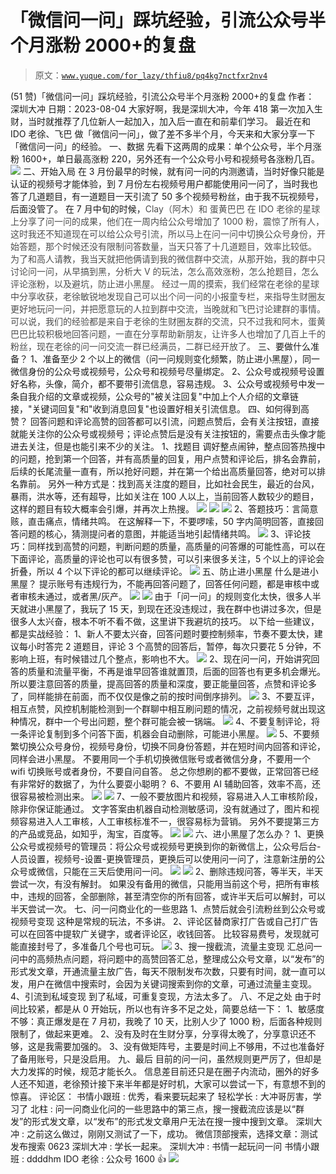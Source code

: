 # 「微信问一问」踩坑经验，引流公众号半个月涨粉 2000+的复盘

> 原文：[`www.yuque.com/for_lazy/thfiu8/pq4kg7nctfxr2nv4`](https://www.yuque.com/for_lazy/thfiu8/pq4kg7nctfxr2nv4)

<ne-h2 id="d68f8107" data-lake-id="d68f8107"><ne-heading-ext><ne-heading-anchor></ne-heading-anchor><ne-heading-fold></ne-heading-fold></ne-heading-ext><ne-heading-content><ne-text id="ue5b66da1">(51 赞)「微信问一问」踩坑经验，引流公众号半个月涨粉 2000+的复盘</ne-text></ne-heading-content></ne-h2> <ne-p id="u3dd9206a" data-lake-id="u3dd9206a"><ne-text id="ub65d114f">作者： 深圳大冲</ne-text></ne-p> <ne-p id="ue76c2441" data-lake-id="ue76c2441"><ne-text id="u725c85a2">日期：2023-08-04</ne-text></ne-p> <ne-p id="u606d291f" data-lake-id="u606d291f"><ne-text id="u1a458b89">大家好啊，我是深圳大冲，今年 418 第一次加入生财，当时就推荐了几位新人一起加入，加入后一直在和前辈们学习。</ne-text></ne-p> <ne-p id="ufb2ab8a2" data-lake-id="ufb2ab8a2"><ne-text id="uceecd5ef">最近在和 IDO 老徐、飞巴 做「微信问一问」，做了差不多半个月，今天来和大家分享一下「微信问一问」的经验。</ne-text></ne-p> <ne-p id="uecae3f7a" data-lake-id="uecae3f7a"><ne-text id="u577a48ae" ne-bold="true">一、数据</ne-text></ne-p> <ne-p id="ud7cc7a71" data-lake-id="ud7cc7a71"><ne-text id="ue3199511">先看下这两周的成果：单个公众号，半个月涨粉 1600+，单日最高涨粉 220，另外还有一个公众号小号和视频号各涨粉几百。</ne-text></ne-p> <ne-p id="u11ae6740" data-lake-id="u11ae6740"><ne-card data-card-name="image" data-card-type="inline" id="wbLbr" data-event-boundary="card">![](img/839503a3f85cb8186add74a496a6fc6e.png)  <ne-p id="u7b7c970d" data-lake-id="u7b7c970d"><ne-text id="u7229b815" ne-bold="true">二、开始入局</ne-text></ne-p> <ne-p id="u7070b036" data-lake-id="u7070b036"><ne-text id="ua6b749af">在 3 月份最早的时候，就有问一问的内测邀请，当时好像只能是认证的视频号才能体验，到 7 月份左右视频号用户都能使用问一问了，当时我也答了几道题目，有一道题目一天引流了 50 多个视频号粉丝，由于我不玩视频号，后面没管了。</ne-text></ne-p> <ne-p id="u06ee897f" data-lake-id="u06ee897f"><ne-text id="ud5770d93">在 7 月中旬的时候，</ne-text><ne-text id="uf560234c" style="color: rgb(77, 77, 77); background-color: rgb(255, 255, 255);">Clay（阿木）和 蛋黄巴巴 在 IDO 老徐的星球上分享了问一问的成果，他们在一周内给公众号增加了 1000 粉，震惊了所有人，这时我还不知道现在可以给公众号引流，所以马上在问一问中切换公众号身份，开始答题，那个时候还没有限制问答数量，当天只答了十几道题目，效率比较低。</ne-text></ne-p> <ne-p id="u08855dee" data-lake-id="u08855dee"><ne-text id="u86a6e04f" style="color: rgb(77, 77, 77); background-color: rgb(255, 255, 255);">为了和高人请教，我当天就把他俩请到我的微信群中交流，从那开始，我的群中只讨论问一问，从早搞到黑，分析大 V 的玩法，怎么高效涨粉，怎么抢题目，怎么评论涨粉，以及避坑，防止进小黑屋。</ne-text></ne-p> <ne-p id="ua3a33ed0" data-lake-id="ua3a33ed0"><ne-text id="u35dd99d9" style="background-color: rgb(255, 255, 255); color: rgb(77, 77, 77);">经过一周的摸索，我们经常在老徐的星球中分享收获，老徐敏锐地发现自己可以出个问一问的小报童专栏，来指导生财圈友更好地玩问一问，并把愿意玩的人拉到群中交流，当晚就和飞巴讨论建群的事情。</ne-text></ne-p> <ne-p id="uba91887c" data-lake-id="uba91887c"><ne-text id="ua17d0b3f" style="background-color: rgb(255, 255, 255); color: rgb(77, 77, 77);">可以说，我们的经验都是来自于老徐的生财圈友群的交流，只不过我和阿木，蛋黄巴巴比较积极地回答问题，一直在分享帮助新朋友，让许多人也增加了几百上千的粉丝，现在老徐的问一问交流一群已经满员，二群已经开放了。</ne-text></ne-p> <ne-p id="uebdb2011" data-lake-id="uebdb2011"><ne-text id="u9f51ddec" ne-bold="true">三、要做什么准备？</ne-text></ne-p> <ne-p id="u9be6fcb1" data-lake-id="u9be6fcb1"><ne-text id="ub6a54615">1、准备至少 2 个以上的微信（问一问规则变化频繁，防止进小黑屋），同一微信身份的公众号或视频号，公众号和视频号尽量绑定。</ne-text></ne-p> <ne-p id="uc50c2720" data-lake-id="uc50c2720"><ne-text id="uaa369b4d">2、公众号或视频号设置好名称，头像，简介，都不要带引流信息，容易违规。</ne-text></ne-p> <ne-p id="ud56a559f" data-lake-id="ud56a559f"><ne-text id="u7b07ccd1">3、公众号或视频号中发一条自我介绍的文章或视频，公众号的"被关注回复"中加上个人介绍的文章链接，"关键词回复"和"收到消息回复"也设置好相关引流信息。</ne-text></ne-p> <ne-p id="u0541c2d6" data-lake-id="u0541c2d6"><ne-text id="u4802ac17" ne-bold="true">四、如何得到高赞？</ne-text></ne-p> <ne-p id="ubf71ea0c" data-lake-id="ubf71ea0c"><ne-text id="u23ca9be9">回答问题和评论高赞的回答都可以引流，问题点赞后，会有关注按钮，直接就能关注你的公众号或视频号；评论点赞后是没有关注按钮的，需要点击头像才能进去关注，但是也能引来不少的关注。</ne-text></ne-p> <ne-p id="u87f3f473" data-lake-id="u87f3f473"><ne-text id="ueefee48c" ne-bold="true">1、找题目</ne-text></ne-p> <ne-p id="uad720bb4" data-lake-id="uad720bb4"><ne-text id="u89ee61c7">调好整点闹钟，整点回答热搜中的问题，抢到第一个回答，并有高质量的回复，用户点赞和评论后，排名会靠前，后续的长尾流量一直有，所以抢好问题，并在第一个给出高质量回答，绝对可以排名靠前。</ne-text></ne-p> <ne-p id="u0d971746" data-lake-id="u0d971746"><ne-text id="uaac7734b">另外一种方式是：找到高关注度的题目，比如社会民生，最近的台风，暴雨，洪水等，还有超导，比如关注在 100 人以上，当前回答人数较少的题目，这样的题目有较大概率会引爆，并再次上热搜。</ne-text></ne-p> <ne-p id="u668847c7" data-lake-id="u668847c7"><ne-card data-card-name="image" data-card-type="inline" id="NZA1C" data-event-boundary="card">![](img/cfd03f635df18f856909df229aa13dfd.png)  <ne-p id="u087a2919" data-lake-id="u087a2919"><ne-card data-card-name="image" data-card-type="inline" id="susAl" data-event-boundary="card">![](img/10ea56e2f8fd7728f3f3b76b776f51b3.png)  <ne-p id="u84ce46c2" data-lake-id="u84ce46c2"><ne-card data-card-name="image" data-card-type="inline" id="DRfal" data-event-boundary="card">![](img/f108ea491e19a9eceb1bcf5a7dca6597.png)  <ne-p id="u2497586e" data-lake-id="u2497586e"><ne-text id="u9014e968" ne-bold="true">2、答题技巧：言简意赅，直击痛点，情绪共鸣。</ne-text></ne-p> <ne-p id="u5b7d794e" data-lake-id="u5b7d794e"><ne-text id="u4492f126">在这解释一下，不要啰嗦，50 字内简明回答，直接回答问题的核心，猜测提问者的意图，并能适当地引起情绪共鸣。</ne-text></ne-p> <ne-p id="u4df38895" data-lake-id="u4df38895"><ne-card data-card-name="image" data-card-type="inline" id="CiGav" data-event-boundary="card">![](img/cc081b50fdddf76d2907d041120e6957.png)  <ne-p id="u47432fe1" data-lake-id="u47432fe1"><ne-text id="u42c044c9" ne-bold="true">3、评论技巧：</ne-text><ne-text id="uc519eba0">同样找到高赞的问题，判断问题的质量，高质量的问答爆的可能性高，可以在下面评论，高质量的评论也可以有很多赞，可以引来很多关注，5 个以上的评论会折叠，所以 4 个以下评论的都可以继续评论。</ne-text></ne-p> <ne-p id="u7fe6c9c0" data-lake-id="u7fe6c9c0"><ne-card data-card-name="image" data-card-type="inline" id="v7RVS" data-event-boundary="card">![](img/0d47fff7c45ac150130f6f47f3818a4a.png)  <ne-p id="u69906903" data-lake-id="u69906903"><ne-text id="u3c017ae5" ne-bold="true">五、防止进小黑屋</ne-text></ne-p> <ne-p id="uc90cc0a2" data-lake-id="uc90cc0a2"><ne-text id="ub82be938">什么是进小黑屋？</ne-text></ne-p> <ne-p id="u07005c1f" data-lake-id="u07005c1f"><ne-text id="u17f0dd71">提示账号有违规行为，不能再回答问题了，回答任何问题，都是审核中或者审核未通过，或者黑/灰产。</ne-text></ne-p> <ne-p id="ua7d3060a" data-lake-id="ua7d3060a"><ne-card data-card-name="image" data-card-type="inline" id="JUkgi" data-event-boundary="card">![](img/8dab39df5ad8f0dd930aacc3d52b8190.png)  <ne-p id="ub64fbe55" data-lake-id="ub64fbe55"><ne-card data-card-name="image" data-card-type="inline" id="lD8Rb" data-event-boundary="card">![](img/90115fa6b1bdbf4b9485a1a37e1a7c62.png)  <ne-p id="u0388a8e0" data-lake-id="u0388a8e0"><ne-text id="ubae03a33">由于「问一问」的规则变化太快，很多人半天就进小黑屋了，</ne-text><ne-text id="u23fe7e29" ne-bold="true">我玩了 15 天，到现在还没违规过</ne-text><ne-text id="u78aec96f">，我在群中也讲过多次，但是很多人太兴奋，根本不听不看不做，这里讲下我避坑的技巧。</ne-text></ne-p> <ne-p id="ubb5d21a2" data-lake-id="ubb5d21a2"><ne-text id="u089d98a3" ne-bold="true">以下给一些建议，都是实战经验：</ne-text></ne-p> <ne-p id="u9d636445" data-lake-id="u9d636445"><ne-text id="u1a21ede4">1、新人不要太兴奋，回答问题时要控制频率，节奏不要太快，</ne-text><ne-text id="u4dab5224" ne-bold="true">建议每小时答完 2 道题目，评论 3 个高赞的回答后</ne-text><ne-text id="u53058755">，暂停，</ne-text><ne-text id="ub6ec05e7" ne-bold="true">每次只要花 5 分钟，不影响上班</ne-text><ne-text id="u9aad0d8c">，有时候错过几个整点，影响也不大。</ne-text></ne-p> <ne-p id="u95afe8c4" data-lake-id="u95afe8c4"><ne-card data-card-name="image" data-card-type="inline" id="nbgGu" data-event-boundary="card">![](img/8c7a5c0d2820cd65ffc45c73996df30b.png)  <ne-p id="u991c3389" data-lake-id="u991c3389"><ne-text id="ub08f4cb3">2、现在问一问，开始讲究回答的质量和流量平衡，不再是谁早回答谁就置顶，后面的回答也有更多机会爆光。</ne-text></ne-p> <ne-p id="u7eca7b74" data-lake-id="u7eca7b74"><ne-text id="u1e704b2c">所以要注意回答的质量，提高回答的质量和深度，要正能量回答，点赞和评论多了，同样能排在前面，而不仅仅是像之前的按时间倒序排列。</ne-text></ne-p> <ne-p id="u14f6bdc5" data-lake-id="u14f6bdc5"><ne-card data-card-name="image" data-card-type="inline" id="BRYyB" data-event-boundary="card">![](img/44cb834cef85c8fc144dd50f0151bba9.png)  <ne-p id="u7cd2fe16" data-lake-id="u7cd2fe16"><ne-text id="ufd8ee130">3、不要互评，相互点赞，风控机制能检测到一个群聊中相互刷问题的情况，之前视频号就出现这种情况，群中一个号出问题，整个群可能会被一锅端。</ne-text></ne-p> <ne-p id="u59cfadb6" data-lake-id="u59cfadb6"><ne-card data-card-name="image" data-card-type="inline" id="FauR3" data-event-boundary="card">![](img/2aa83b8007864398b7496977b1fad53f.png)  <ne-p id="u6fd9d83b" data-lake-id="u6fd9d83b"><ne-text id="ua6f3ec44">4、不要复制评论，将一条评论复制到多个问答下面，机器会自动删除，可能进小黑屋。</ne-text></ne-p> <ne-p id="u5aada0dc" data-lake-id="u5aada0dc"><ne-card data-card-name="image" data-card-type="inline" id="N2gPq" data-event-boundary="card">![](img/e07d8bad5b89dce182377af88e5bc0a3.png)  <ne-p id="u4e8313e5" data-lake-id="u4e8313e5"><ne-text id="u5c6bd6a6">5、不要频繁切换公众号身份，视频号身份，切换不同身份答题，并在短时间内回答和评论，同样会进小黑屋。</ne-text></ne-p> <ne-p id="u04db541c" data-lake-id="u04db541c"><ne-text id="u7f3db399">不要用同一个手机切换微信账号或者微信分身，不要用一个 wifi 切换账号或者身份，不要自问自答。</ne-text></ne-p> <ne-p id="uc5d7ace4" data-lake-id="uc5d7ace4"><ne-text id="u666aa5a8">总之你想刷的都不要做，正常回答已经有非常好的数据了，为什么要耍小聪明？</ne-text></ne-p> <ne-p id="u60db4242" data-lake-id="u60db4242"><ne-text id="u3c758152">6、不要用 AI 辅助回答，效率不高，还很容易被检测出来。</ne-text></ne-p> <ne-p id="u1d3af49a" data-lake-id="u1d3af49a"><ne-card data-card-name="image" data-card-type="inline" id="Cp1bw" data-event-boundary="card">![](img/8b1fa967b7d5e9486f527143aa013566.png)  <ne-p id="u1e419b8c" data-lake-id="u1e419b8c"><ne-card data-card-name="image" data-card-type="inline" id="fONTG" data-event-boundary="card">![](img/b4c242ec3fe99db95c0a6d9a5d8f391e.png)  <ne-p id="ub97d4dd8" data-lake-id="ub97d4dd8"><ne-text id="u7e3dd3d2">7、一般不要放图片和视频，容易进入人工审核阶段，除非你保证能通过。</ne-text></ne-p> <ne-p id="u4765926b" data-lake-id="u4765926b"><ne-text id="u18422c70">文字答案由机器自动检测敏感词，没有就通过了，图片和视频容易进入人工审核，人工审核标准不一，很容易标为营销。</ne-text></ne-p> <ne-p id="uff84af3f" data-lake-id="uff84af3f"><ne-text id="ue4aab3a0">另外不要提第三方的产品或竞品，如知乎，淘宝，百度等。</ne-text></ne-p> <ne-p id="u4294afb1" data-lake-id="u4294afb1"><ne-card data-card-name="image" data-card-type="inline" id="YvMFI" data-event-boundary="card">![](img/c2140d8571f098f27ed0101149778725.png)  <ne-p id="ue1323722" data-lake-id="ue1323722"><ne-card data-card-name="image" data-card-type="inline" id="HDCPA" data-event-boundary="card">![](img/312a1886324b4c7c4da05621f5207e16.png)  <ne-p id="uc8e48068" data-lake-id="uc8e48068"><ne-text id="u378526b3" ne-bold="true">六、进小黑屋了怎么办？</ne-text></ne-p> <ne-p id="u6f44b57f" data-lake-id="u6f44b57f"><ne-text id="u48739f4e">1、</ne-text><ne-text id="u2a907e4a" ne-bold="true">更换公众号或视频号的管理员</ne-text><ne-text id="u9b55c7cd">：将公众号或视频号更换到你的新微信上，公众号后台-人员设置，视频号-设置-更换管理员，更换后可以使用问一问了，注意新注册的公众号或微信，只能在三天后使用问一问。</ne-text></ne-p> <ne-p id="u5cec0f7d" data-lake-id="u5cec0f7d"><ne-card data-card-name="image" data-card-type="inline" id="oyg1A" data-event-boundary="card">![](img/5c1873ed3e1d2a62b0465c79e2a82233.png)  <ne-p id="ufe71797b" data-lake-id="ufe71797b"><ne-card data-card-name="image" data-card-type="inline" id="zPmTl" data-event-boundary="card">![](img/73fac271e81f17a4553fd45ea264163c.png)  <ne-p id="u9156d5ef" data-lake-id="u9156d5ef"><ne-text id="u25c00834">2、</ne-text><ne-text id="u89e93356" ne-bold="true">删除违规问答</ne-text><ne-text id="uaed48c06">，等半天，半天尝试一次，有没有解封。</ne-text></ne-p> <ne-p id="u8dd425a4" data-lake-id="u8dd425a4"><ne-text id="u38063361">如果没有备用的微信，只能用当前这个号，把所有审核中，违规的回答，全部删除，甚至清空你的所有回答，或许半天后可以解封，可以半天尝试一次。</ne-text></ne-p> <ne-p id="ua356ac6e" data-lake-id="ua356ac6e"><ne-text id="u405f1a25" ne-bold="true">七、问一问商业化的一些思路</ne-text></ne-p> <ne-p id="u086c81a6" data-lake-id="u086c81a6"><ne-text id="u1c497b68" ne-bold="true">1、点赞后就会引流粉丝到公众号或视频号变现</ne-text></ne-p> <ne-p id="uf0996f51" data-lake-id="uf0996f51"><ne-text id="u013eb01c">这种是常规的玩法，不多讲。</ne-text></ne-p> <ne-p id="ud88626a0" data-lake-id="ud88626a0"><ne-text id="u9841bc2e" ne-bold="true">2、评论区替商家打广告或自己打广告</ne-text></ne-p> <ne-p id="u03a80307" data-lake-id="u03a80307"><ne-text id="ud6173813">可以在回答中提软广关键字，或者评论区，收钱回答。</ne-text></ne-p> <ne-p id="u29864641" data-lake-id="u29864641"><ne-text id="u4e461bda">比较容易费号，发现就可能直接封号了，多准备几个号也可玩。</ne-text></ne-p> <ne-p id="uf60f8887" data-lake-id="uf60f8887"><ne-card data-card-name="image" data-card-type="inline" id="pPpT3" data-event-boundary="card">![](img/7c0201ee657e72e796ce4cd60f4e8f29.png)  <ne-p id="udae2c556" data-lake-id="udae2c556"><ne-text id="u6e6aa5f8" ne-bold="true">3、搜一搜截流，流量主变现</ne-text></ne-p> <ne-p id="uc8aeb631" data-lake-id="uc8aeb631"><ne-text id="u0359f627">汇总问一问中的高频热点问题，将问题中的高赞回答汇总，整理成公众号文章，以</ne-text><ne-text id="u6a795ded" ne-bold="true">“发布”</ne-text><ne-text id="u8e2cd894">的形式发文章，开通流量主放广告，</ne-text><ne-text id="u36f31078" ne-bold="true">每天不限制发布次数</ne-text><ne-text id="udd0df67c">，只要有时间，就一直可以发，用户在微信中搜索时，会因为</ne-text><ne-text id="ub1404d8a" ne-bold="true">关键词</ne-text><ne-text id="u7057edaf">搜索到你的文章，可通过流量主变现。</ne-text></ne-p> <ne-p id="ufa70bb9f" data-lake-id="ufa70bb9f"><ne-text id="u511c9bb0" ne-bold="true">4、引流到私域变现</ne-text></ne-p> <ne-p id="u3cd164dd" data-lake-id="u3cd164dd"><ne-text id="u93a9d5f2">到了私域，可重复变现，方法太多了。</ne-text></ne-p> <ne-p id="ua596da44" data-lake-id="ua596da44"><ne-text id="u40d24edc" ne-bold="true">八、不足之处</ne-text></ne-p> <ne-p id="u31aa0c7c" data-lake-id="u31aa0c7c"><ne-text id="u9d27c0b8">由于时间比较紧，都是从 0 开始玩，所以也有许多不足之处，简要总结一下：</ne-text></ne-p> <ne-p id="u6eb83efb" data-lake-id="u6eb83efb"><ne-text id="u39864f89">1、敏感度不够：真正爆发是在 7 月初，我晚了 10 天，比别人少了 1000 粉，后面各种规则限制了，做起来更难。</ne-text></ne-p> <ne-p id="ud85fd13f" data-lake-id="ud85fd13f"><ne-text id="u73da7d87">2、没有及时在生财分享，分享得太晚了，分享意识还不够，这是我需要加强的。</ne-text></ne-p> <ne-p id="u32f04a76" data-lake-id="u32f04a76"><ne-text id="ue6dc5b2f">3、没有做矩阵号，主要是时间上不够用，不过也准备好了备用账号，只是没启用。</ne-text></ne-p> <ne-p id="u3c4846ae" data-lake-id="u3c4846ae"><ne-text id="u34f34168" ne-bold="true">九、最后</ne-text></ne-p> <ne-p id="uf09b9253" data-lake-id="uf09b9253"><ne-text id="uf3325407">目前的问一问，虽然规则更严厉了，但却是大力发挥的时候，规范才能长久。</ne-text></ne-p> <ne-p id="ub04bd311" data-lake-id="ub04bd311"><ne-text id="u48fd7847">信息差目前还只是在圈子内流动，圈外的好多人还不知道，老徐预计接下来半年都是好时机，大家可以尝试一下，有意想不到的惊喜。</ne-text></ne-p> <ne-hole id="u0f9e819e" data-lake-id="u0f9e819e"><ne-card data-card-name="hr" data-card-type="block" id="nX6AC" data-event-boundary="card"><ne-p id="u008bb393" data-lake-id="u008bb393"><ne-text id="uc12c5936">评论区：</ne-text></ne-p> <ne-p id="uc37b1998" data-lake-id="uc37b1998"><ne-text id="ud3764ac0">书情小跟班 : 优秀，看来要玩起来了</ne-text> <ne-text id="ua969bcdd">轻松学长 : 大冲哥厉害，学习了</ne-text> <ne-text id="u66697cc5">北柱 : 问一问商业化问的一些思路中的第三点，搜一搜截流应该是以“群发”的形式发文章，以“发布”的形式发文章用户无法在搜一搜中搜到文章。</ne-text> <ne-text id="u7dce9adc">深圳大冲 : 之前这么做过，刚刚又测试了一下，成功。</ne-text> <ne-text id="uff92c439">微信顶部搜索，选择文章：测试发布搜索 0623</ne-text> <ne-text id="u3c647f99">深圳大冲 : 学长一起来。</ne-text> <ne-text id="ue08debce">深圳大冲 : 书情一起玩问一问</ne-text> <ne-text id="u23ea26fe">书情小跟班 : ddddhm</ne-text> <ne-text id="uef956b5e">IDO 老徐 : 公众号 1600 👍</ne-text></ne-p> <ne-p id="u6d49fdea" data-lake-id="u6d49fdea"><ne-card data-card-name="image" data-card-type="inline" id="Ny3en" data-event-boundary="card">![](img/894d30a529e7c37bcd3392323c99941c.png)  <ne-hole id="u68664ce6" data-lake-id="u68664ce6"><ne-card data-card-name="hr" data-card-type="block" id="OGjlA" data-event-boundary="card"></ne-card></ne-hole></ne-card></ne-p></ne-card></ne-hole></ne-card></ne-p></ne-card></ne-p></ne-card></ne-p></ne-card></ne-p></ne-card></ne-p></ne-card></ne-p></ne-card></ne-p></ne-card></ne-p></ne-card></ne-p></ne-card></ne-p></ne-card></ne-p></ne-card></ne-p></ne-card></ne-p></ne-card></ne-p></ne-card></ne-p></ne-card></ne-p></ne-card></ne-p></ne-card></ne-p></ne-card></ne-p>